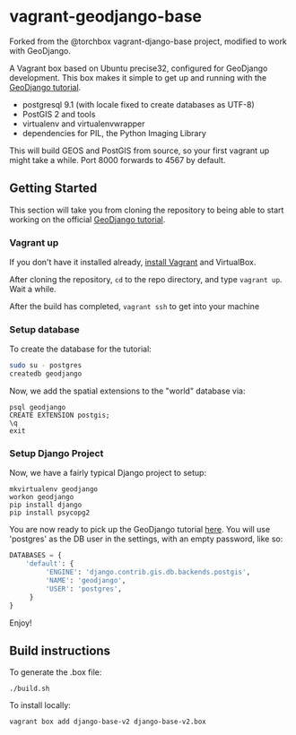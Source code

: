 vagrant-geodjango-base
===================

Forked from the @torchbox vagrant-django-base project, modified to work with GeoDjango.  

A Vagrant box based on Ubuntu precise32, configured for GeoDjango development. This box makes it simple to get up and running with the [GeoDjango tutorial](https://docs.djangoproject.com/en/1.5/ref/contrib/gis/tutorial/).

* postgresql 9.1 (with locale fixed to create databases as UTF-8)
* PostGIS 2 and tools
* virtualenv and virtualenvwrapper
* dependencies for PIL, the Python Imaging Library

This will build GEOS and PostGIS from source, so your first vagrant up might take a while.  Port 8000 forwards to 4567 by default.

Getting Started
------------------
This section will take you from cloning the repository to being able to start working on the official [GeoDjango tutorial](https://docs.djangoproject.com/en/1.5/ref/contrib/gis/tutorial/).

### Vagrant up ###

If you don't have it installed already, [install Vagrant](http://docs.vagrantup.com/v2/installation/index.html) and VirtualBox.

After cloning the repository, `cd` to the repo directory, and type `vagrant up`.  Wait a while.

After the build has completed, `vagrant ssh` to get into your machine

### Setup database ###
To create the database for the tutorial:

```sh
sudo su - postgres
createdb geodjango
```
Now, we add the spatial extensions to the "world" database via:

```
psql geodjango
CREATE EXTENSION postgis;
\q
exit
```

### Setup Django Project ###

Now, we have a fairly typical Django project to setup:

```
mkvirtualenv geodjango
workon geodjango
pip install django
pip install psycopg2
```

You are now ready to pick up the GeoDjango tutorial [here](https://docs.djangoproject.com/en/1.5/ref/contrib/gis/tutorial/#create-a-new-project).  You will use 'postgres' as the DB user in the settings, with an empty password, like so:

```python
DATABASES = {
    'default': {
         'ENGINE': 'django.contrib.gis.db.backends.postgis',
         'NAME': 'geodjango',
         'USER': 'postgres',
     }
}
```

Enjoy!


Build instructions
------------------
To generate the .box file:

    ./build.sh

To install locally:

    vagrant box add django-base-v2 django-base-v2.box
